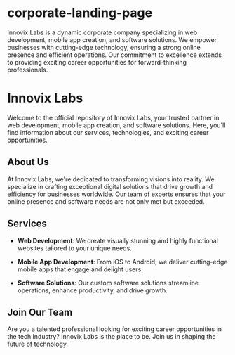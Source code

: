 # corporate-landing-page
 Innovix Labs is a dynamic corporate company specializing in web development, mobile app creation, and software solutions. We empower businesses with cutting-edge technology, ensuring a strong online presence and efficient operations. Our commitment to excellence extends to providing exciting career opportunities for forward-thinking professionals.


# Innovix Labs

Welcome to the official repository of Innovix Labs, your trusted partner in web development, mobile app creation, and software solutions. Here, you'll find information about our services, technologies, and exciting career opportunities.


## About Us

At Innovix Labs, we're dedicated to transforming visions into reality. We specialize in crafting exceptional digital solutions that drive growth and efficiency for businesses worldwide. Our team of experts ensures that your online presence and software needs are not only met but exceeded.


## Services

- **Web Development**: We create visually stunning and highly functional websites tailored to your unique needs.

- **Mobile App Development**: From iOS to Android, we deliver cutting-edge mobile apps that engage and delight users.

- **Software Solutions**: Our custom software solutions streamline operations, enhance productivity, and drive growth.


## Join Our Team

Are you a talented professional looking for exciting career opportunities in the tech industry? Innovix Labs is the place to be. Join us in shaping the future of technology.

